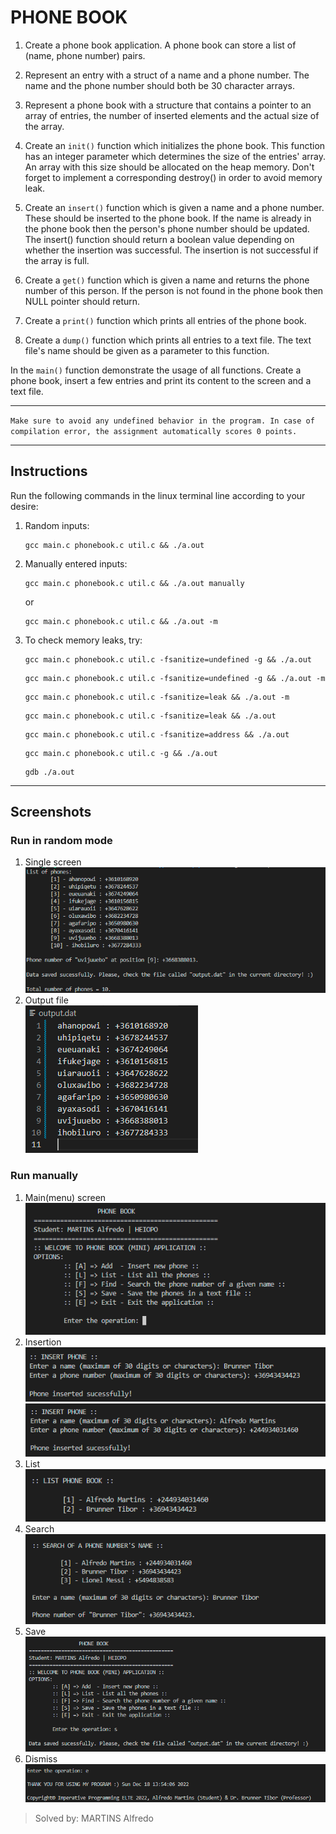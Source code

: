 # PHONE BOOK

1. Create a phone book application. A phone book can store a list of (name, phone number) pairs.

2. Represent an entry with a struct of a name and a phone number. The name and the phone number should both be 30 character arrays.

3. Represent a phone book with a structure that contains a pointer to an array of entries, the number of inserted elements and the actual size of the array.

4. Create an `init()` function which initializes the phone book. This function has an integer parameter which determines the size of the entries' array. An array with this size should be allocated on the heap memory. Don't forget to implement a corresponding destroy() in order to avoid memory leak.

5. Create an `insert()` function which is given a name and a phone number. These should be inserted to the phone book. If the name is already in the phone book then the person's phone number should be updated. The insert() function should return a boolean value depending on whether the insertion was successful. The insertion is not successful if the array is full.

6. Create a `get()` function which is given a name and returns the phone number of this person. If the person is not found in the phone book then NULL pointer should return.

7. Create a `print()` function which prints all entries of the phone book.

8. Create a `dump()` function which prints all entries to a text file. The text file's name should be given as a parameter to this function.

In the `main()` function demonstrate the usage of all functions. Create a phone book, insert a few entries and print its content to the screen and a text file.

___

`Make sure to avoid any undefined behavior in the program. In case of compilation error, the assignment automatically scores 0 points.`
___

## Instructions
Run the following commands in the linux terminal line according to your desire:

1. Random inputs:
    ```
    gcc main.c phonebook.c util.c && ./a.out
    ```
2. Manually entered inputs:
    ```
    gcc main.c phonebook.c util.c && ./a.out manually
    ```
    or
    ```
    gcc main.c phonebook.c util.c && ./a.out -m
    ```
3. To check memory leaks, try:
    ```
    gcc main.c phonebook.c util.c -fsanitize=undefined -g && ./a.out
    ```
    ```
    gcc main.c phonebook.c util.c -fsanitize=undefined -g && ./a.out -m
    ```
    ```
    gcc main.c phonebook.c util.c -fsanitize=leak && ./a.out -m
    ```      
    ```
    gcc main.c phonebook.c util.c -fsanitize=leak && ./a.out
    ```    
    ```
    gcc main.c phonebook.c util.c -fsanitize=address && ./a.out
    ```
    ```
    gcc main.c phonebook.c util.c -g && ./a.out
    ```
    ```
    gdb ./a.out
    ```
___
## Screenshots

### Run in random mode
1. Single screen
   <br>
   ![Run random mode](screenshots/run_randomly.png)
   <br>
2. Output file
    <br>
    ![Output of random mode](screenshots/output_random.png)
    <br>
### Run manually
1. Main(menu) screen
    <br>
    ![Main screen and insertion](screenshots/menu.png)
    <br>
2. Insertion
    <br>
    ![Insertion of a phone](screenshots/insert_1.png)
    <br>
    ![Insertion of another phone](screenshots/insert_2.png)
    <br>
3. List 
    <br>
    ![List all the phones](screenshots/list.png)
    <br>
4. Search
   <br>
   ![Search a name](screenshots/search.png)
   <br>
5. Save
    <br>
    ![Save of data](screenshots/data_saved.png)
    <br>
6. Dismiss
    <br>
    ![Goodbye message](screenshots/dismiss.png)
    <br>

> Solved by: MARTINS Alfredo